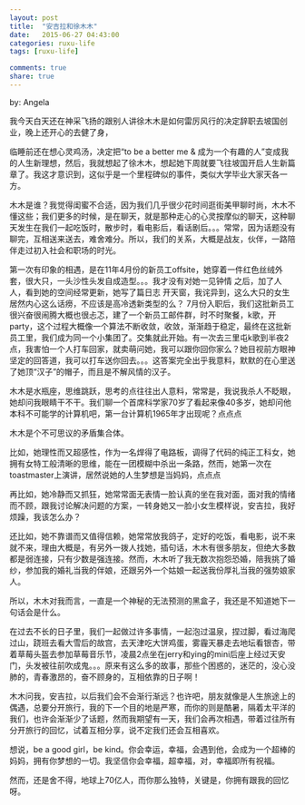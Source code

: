 ```yaml
---
layout: post
title:  "安吉拉和徐木木"
date:   2015-06-27 04:43:00
categories: ruxu-life
tags: [ruxu-life]

comments: true
share: true
---
```

by: Angela

我今天白天还在神采飞扬的跟别人讲徐木木是如何雷厉风行的决定辞职去坡国创业，晚上还开心的去健了身，
<!--more-->
临睡前还在想心灵鸡汤，决定把“to be a better me & 成为一个有趣的人”变成我的人生新理想，然后，我就想起了徐木木，想起她下周就要飞往坡国开启人生新篇章了。我这才意识到，这似乎是一个里程碑似的事件，类似大学毕业大家天各一方。

木木是谁？我觉得闺蜜不合适，因为我们几乎很少花时间逛街美甲聊时尚，木木不懂这些；我们更多的时候，是在聊天，就是那种走心的心灵按摩似的聊天，这种聊天发生在我们一起吃饭时，散步时，看电影后，看话剧后。。。常常，因为话题没有聊完，互相送来送去，难舍难分。所以，我们的关系，大概是战友，伙伴，一路陪伴走过初入社会和职场的时光。

第一次有印象的相遇，是在11年4月份的新员工offsite，她穿着一件红色丝绒外套，很大只，一头沙性头发自成造型。。。我才没有对她一见钟情
之后，加了人人，看到她的空间经常更新，她写了篇日志 开天窗，我诧异到，这么大只的女生居然内心这么话痨，不应该是高冷透新类型的么？
7月份入职后，我们这批新员工很兴奋很闹腾大概也很忐忑，建了一个新员工邮件群，时不时聚餐，k歌，开party，这个过程大概像一个算法不断收敛，收敛，渐渐趋于稳定，最终在这批新员工里，我们成为同一个小集团了。交集就此开始。有一次去三里屯k歌到半夜2点，我害怕一个人打车回家，就卖萌问她，我可以跟你回你家么？她目视前方眼神坚定的回答道，我可以打车送你回去。。。这答案完全出乎我意料，默默的在心里送了她顶“汉子”的帽子，而且是不解风情的汉子。

木木是水瓶座，思维跳跃，思考的点往往出人意料，常常是，我说我杀人不眨眼，她却问我眼睛干不干。我们聊一个首席科学家70岁了看起来像40多岁，她却问他本科不可能学的计算机吧，第一台计算机1965年才出现呢？点点点

木木是个不可思议的矛盾集合体。

比如，她理性而又超感性，作为一名焊得了电路板，调得了代码的纯正工科女，她拥有女特工般清晰的思维，能在一团模糊中杀出一条路，然而，她第一次在toastmaster上演讲，居然说她的人生梦想是当妈妈，点点点

再比如，她冷静而又抓狂，她常常面无表情一脸认真的坐在我对面，面对我的情绪而不顾，跟我讨论解决问题的方案，一转身她又一脸小女生模样说，安吉拉，我好烦躁，我该怎么办？

还比如，她不靠谱而又值得信赖，她常常放我鸽子，定好的吃饭，看电影，说不来就不来，理由大概是，有另外一拨人找她，插句话，木木有很多朋友，但绝大多数都是弱连接，只有少数是强连接。然而，木木听了我无数次抱怨恐婚，陪我挑了婚纱，参加我的婚礼当我的伴娘，还跟另外一个姑娘一起送我份厚礼当我的强势娘家人。

所以，木木对我而言，一直是一个神秘的无法预测的黑盒子，我还是不知道她下一句话会是什么。

在过去不长的日子里，我们一起做过许多事情，一起泡过温泉，捏过脚，看过海爬过山，跷班去看大雪后的故宫，去天津吃大饼鸡蛋，雾霾天暴走去地坛看银杏，带着草莓头盔去参加草莓音乐节，凌晨2点坐在jerry和ying的mini后座上经过天安门，头发被往前吹成鬼。。。原来有这么多的故事，那些个困惑的，迷茫的，没心没肺的，青春激昂的，奋不顾身的，互相依靠的日子啊！

木木问我，安吉拉，以后我们会不会渐行渐远？也许吧，朋友就像是人生旅途上的偶遇，总要分开旅行，我的下一个目的地是严寒，而你的则是酷暑，隔着太平洋的我们，也许会渐渐少了话题，然而我期望有一天，我们会再次相遇，带着过往所有分开旅行的回忆，试着互相分享，说不定我们还会互相喜欢。

想说，be a good girl，be kind。你会幸运，幸福，会遇到他，会成为一个超棒的妈妈，拥有你梦想的一切。我坚信你会幸福，超幸福，对，幸福即所有祝福。

然而，还是舍不得，地球上70亿人，而你那么独特，关键是，你拥有跟我的回忆呀。